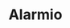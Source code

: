 ---
title: Alarmio
description: A simple alarm clock focused on design, readability, and internet radio.
category: apps
icon: https://raw.githubusercontent.com/fennifith/Alarmio/main/app/src/main/ic_launcher-web.png
screenshots:
  - src: https://github.com/fennifith/Alarmio/raw/main/.github/images/home.png?raw=true
    alt: ""
links:
  - name: View source
    url: https://github.com/fennifith/Alarmio
---